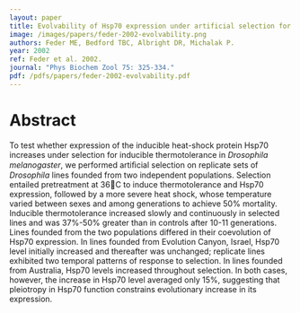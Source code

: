 ```yaml
---
layout: paper
title: Evolvability of Hsp70 expression under artificial selection for inducible thermotolerance in independent populations of Drosophila melanogaster
image: /images/papers/feder-2002-evolvability.png
authors: Feder ME, Bedford TBC, Albright DR, Michalak P.
year: 2002
ref: Feder et al. 2002.
journal: "Phys Biochem Zool 75: 325-334."
pdf: /pdfs/papers/feder-2002-evolvability.pdf
---
```


# Abstract

To test whether expression of the inducible heat-shock protein Hsp70 increases under selection for inducible thermotolerance in *Drosophila melanogaster*, we performed artiﬁcial selection on replicate sets of *Drosophila* lines founded from two independent populations. Selection entailed pretreatment at 36C to induce thermotolerance and Hsp70 expression, followed by a more severe heat shock, whose temperature varied between sexes and among generations to achieve 50% mortality. Inducible thermotolerance increased slowly and continuously in selected lines and was 37%-50% greater than in controls after 10-11 generations. Lines founded from the two populations differed in their coevolution of Hsp70 expression. In lines founded from Evolution Canyon, Israel, Hsp70 level initially increased and thereafter was unchanged; replicate lines exhibited two temporal patterns of response to selection. In lines founded from Australia, Hsp70 levels increased throughout selection. In both cases, however, the increase in Hsp70 level averaged only 15%, suggesting that pleiotropy in Hsp70 function constrains evolutionary increase in its expression.    
